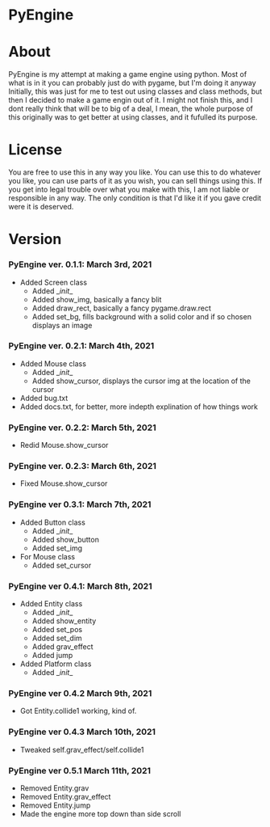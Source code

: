 # PyEngine

# About
PyEngine is my attempt at making a game engine using python. Most of what is in it you can probably just do with pygame, but I'm doing it anyway Initially, this was just for me to test out using classes and class methods, but then I decided to make a game engin out of it. I might not finish this, and I dont really think that will be to big of a deal, I mean, the whole purpose of this originally was to get better at using classes, and it fufulled its purpose.

# License
You are free to use this in any way you like. You can use this to do whatever you like, you can use parts of it as you wish, you can sell things using this. If you get into legal trouble over what you make with this, I am not liable or responsible in any way. The only condition is that I'd like it if you gave credit were it is deserved.

# Version
### PyEngine ver. 0.1.1: March 3rd, 2021
- Added Screen class
	- Added \__init__
	- Added show_img, basically a fancy blit
	- Added draw_rect, basically a fancy pygame.draw.rect
	- Added set_bg, fills background with a solid color and if so chosen displays an image

### PyEngine ver. 0.2.1: March 4th, 2021
- Added Mouse class
	- Added \__init__
	- Added show_cursor, displays the cursor img at the location of the cursor
- Added bug.txt
- Added docs.txt, for better, more indepth explination of how things work

### PyEngine ver. 0.2.2: March 5th, 2021
- Redid Mouse.show_cursor

### PyEngine ver. 0.2.3: March 6th, 2021
- Fixed Mouse.show_cursor

### PyEngine ver 0.3.1: March 7th, 2021
- Added Button class
	- Added \__init__
	- Added show_button
	- Added set_img
- For Mouse class
	- Added set_cursor

### PyEngine ver 0.4.1: March 8th, 2021
- Added Entity class
	- Added \__init__
	- Added show_entity
	- Added set_pos
	- Added set_dim
	- Added grav_effect
	- Added jump
- Added Platform class
	- Added \__init__

### PyEngine ver 0.4.2 March 9th, 2021
- Got Entity.collide1 working, kind of.

### PyEngine ver 0.4.3 March 10th, 2021
- Tweaked self.grav_effect/self.collide1

### PyEngine ver 0.5.1 March 11th, 2021
- Removed Entity.grav
- Removed Entity.grav_effect
- Removed Entity.jump
- Made the engine more top down than side scroll

